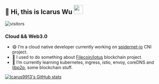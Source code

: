 ## :wave: Hi, this is Icarus Wu  <img src="https://emojis.slackmojis.com/emojis/images/1531849430/4246/blob-sunglasses.gif?1531849430" width="30"/>

![visitors](https://visitor-badge.glitch.me/badge?page_id=Icarus9913.Icarus9913&left_color=green&right_color=red)

### Cloud && Web3.0

- 😄 I’m a cloud native developer currently working on [spidernet-io](https://github.com/spidernet-io) CNI project. 
- 😬 I used to do something about [Filecoin/lotus](https://github.com/filecoin-project/lotus) blockchain project. 
- 🧐 I’m currently learning kubernetes, ingress, istio, envoy, coreDNS and [libp2p](https://github.com/libp2p), some blockchain stuff.



[![Icarus9913's GitHub stats](https://github-readme-stats.vercel.app/api?username=Icarus9913)]()

